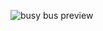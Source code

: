 ![busy bus preview](https://user-images.githubusercontent.com/56842622/78723900-4d2a5b00-78fa-11ea-8176-b412a80842af.png)
